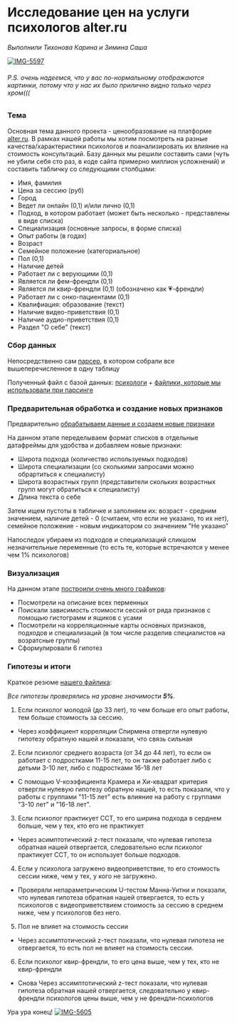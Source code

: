 # Исследование цен на услуги психологов alter.ru

*Выполнили Тихонова Карина и Зимина Саша*

<a href="https://ibb.co/8DHhKbW4"><img src="https://i.ibb.co/nsFWgBH8/IMG-5597.jpg" alt="IMG-5597" border="0"></a>

###### P.S. очень надеемся, что у вас по-нормальному отображаются картинки, потому что у нас их было прилично видно только через хром(((

### Тема
Основная тема данного проекта - ценообразование на платформе [alter.ru](https://alter.ru/psychologists). В рамках нашей работы мы хотим посмотреть на разные качества/характеристики психологов и поанализировать их влияние на стоимость консультаций. Базу данных мы решили составить сами (чуть не убили себя сто раз, в коде сайта примерно миллион усложнений) и составить табличку со следующими столбцами:

- Имя, фамилия
- Цена за сессию (руб)
- Город
- Ведет ли онлайн (0,1) и/или лично (0,1)
- Подход, в котором работает (может быть несколько - представлены в виде списка)
- Специализация (основные запросы, в форме списка)
- Опыт работы (в годах)
- Возраст
- Семейное положение (категориальное)
- Пол (0,1)
- Наличие детей
- Работает ли с верующими (0,1)
- Является ли фем-френдли (0,1)
- Является ли квир-френдли (0,1) (обозначено как 💗-френдли)
- Работает ли с онко-пациентами (0,1)
- Квалифиация: образование (текст)
- Наличие видео-приветствия (0,1)
- Наличие аудио-приветствия (0,1)
- Раздел "О себе" (текст)

### Сбор данных
Непосредственно сам [парсер](https://github.com/ZalexZimina/Psychologists-alter.ru/blob/main/01_parser.ipynb), в котором собрали все вышеперечисленное в одну таблицу 

Полученный файл с базой данных: [психологи](https://github.com/ZalexZimina/Psychologists-alter.ru/blob/main/psychologists_data.csv) + [файлики, которые мы использовали при парсинге](https://github.com/ZalexZimina/Psychologists-alter.ru/blob/main/файлы%20для%20парсера)

### Предварительная обработка и создание новых признаков

Предварительно [обрабатываем данные и создаем новые признаки](https://github.com/ZalexZimina/Psychologists-alter.ru/blob/main/02_preprocessing.ipynb)

На данном этапе переделываем формат списков в отдельные датафреймы для удобства и добавляем новые признаки:
- Широта подхода (количество используемых подходов)
- Широта специализации (со сколькими запросами можно обрартиться к специалисту)
- Широта возрастных групп (представители скольких возрастных групп могут обратиться к специалисту)
- Длина текста о себе

Затем ищем пустоты в табличке и заполняем их: возраст - средним значением, наличие детей - 0 (считаем, что если не указано, то их нет), семейное положение - новым индикатором со значением "Не указано"

Напоследок убираем из подходов и специализаций сликшом незначительные переменные (то есть те, которые встречаются у менее чем 1% психологов)

### Визуализация
На данном этапе [построили очень много графиков](https://github.com/ZalexZimina/Psychologists-alter.ru/blob/main/03_EDA.ipynb):
- Посмотрели на описание всех перменных
- Поискали зависимость стоимости сессий от ряда признаков с помощью гистограмм и ящиков с усами
- Посмотрели на корреляционные карты основных признаков, подходов и специализаций (в том числе разделив специалистов на возратсные группы)
- Сформулировали 6 гипотез

### Гипотезы и итоги
Краткое резюме [нашего файлика](https://github.com/ZalexZimina/Psychologists-alter.ru/blob/main/04_hypotheses.ipynb):

*Все гипотезы проверялись на уровне значимости **5%**.*

1. Если психолог молодой (до 33 лет), то чем больше его опыт работы, тем больше стоимость за сессию.
* Через коэффициент корреляции Спирмена отвергли нулевую гипотезу обратную нашей и показали, что связь сильная

2. Если психолог среднего возраста (от 34 до 44 лет), то если он работает с подростками 11-15 лет, то он также работает либо с детьми 3-10 лет, либо с подростками 16-18 лет
* С помощью V-коээфициента Крамера и Хи-квадрат критерия отвергли нулевую гипотезу обратную нашей, то есть показали, что у работы с группами "11-15 лет" есть влияние на работу с группами "3-10 лет" и "16-18 лет".

3. Если психолог практикует ССТ, то его ширина подхода в серднем больше, чем у тех, кто его не практикует
* Через асимптотический z-тест показали, что нулевая гипотеза обратная нашей отвергается, следовательно если психолог практикует ССТ, то он использует больше подходов.

4. Если у психолога загружено видеоприветствие, то его стоимость сессии ниже, чем у тех, у кого не загружено.
* Проверяли непараметрическим U-тестом Манна-Уитни и показали, что нулевая гипотеза обратная нашей отвергается, то есть у психологов с видеоприветствием стоимость за сессию в среднем ниже, чем у психологов без него.

5. Пол не влияет на стоимость сессии
* Через ассимптотический z-тест показали, что нулевая гипотеза не отвергается, то есть пол не влияет на стоимость сессии.

6. Если психолог квир-френдли, то его цена выше, чем у тех, кто не квир-френдли
* Снова Через ассимптотический z-тест показали, что нулевая гипотеза обратная нашей отвергается, следовательно у квир-френдли психологов цены выше, чем у не френдли-психологов


Ура ура конец!
<a href="https://ibb.co/NnWqcSC5"><img src="https://i.ibb.co/QjYVydQL/IMG-5605.jpg" alt="IMG-5605" border="0"></a>
